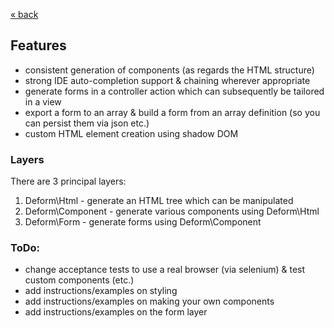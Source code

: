 [&laquo; back](../README.md)
## Features
* consistent generation of components (as regards the HTML structure)
* strong IDE auto-completion support & chaining wherever appropriate
* generate forms in a controller action which can subsequently be tailored in a view
* export a form to an array & build a form from an array definition (so you can persist them via json etc.)
* custom HTML element creation using shadow DOM

### Layers
There are 3 principal layers:
1. Deform\Html - generate an HTML tree which can be manipulated
2. Deform\Component - generate various components using Deform\Html
3. Deform\Form - generate forms using Deform\Component

### ToDo:
* change acceptance tests to use a real browser (via selenium) & test custom components (etc.)
* add instructions/examples on styling
* add instructions/examples on making your own components
* add instructions/examples on the form layer
